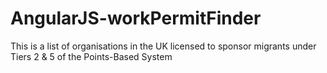 # AngularJS-workPermitFinder
This is a list of organisations in the UK licensed to sponsor migrants under Tiers 2 &amp; 5 of the Points-Based System
